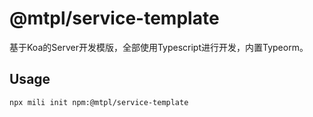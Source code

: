 # @mtpl/service-template

<!-- description -->
基于Koa的Server开发模版，全部使用Typescript进行开发，内置Typeorm。

## Usage

```shell
npx mili init npm:@mtpl/service-template
```
<!-- description -->
